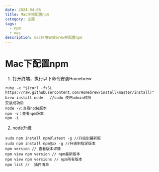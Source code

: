 ```yaml
---
date: 2024-04-06
title: Mac环境配置npm
category: 主题
tags:
  - npm
  - mac
description: mac环境安装brew并配置npm
---
```

# Mac下配置npm
1. 打开终端，执行以下命令安装Homebrew
```shell
ruby -e "$(curl -fsSL https://raw.githubusercontent.com/Homebrew/install/master/install)"
brew install node   //sudo 使用admin权限
安装成功后
node -v:查看node版本
npm -v：查看npm版本
npm -i 
```
2. node升级
```shell
sudo npm install npm@latest -g //升级到最新版
sudo npm install npm@xx -g //升级到指定版本
npm version // 查看版本详情
npm view npm version // npm最新版本
npm view npm versions // npm所有版本
npm list //  插件清单
```